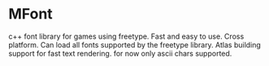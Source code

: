 # MFont
c++ font library for games using freetype.
Fast and easy to use.
Cross platform.
Can load all fonts supported by the freetype library.
Atlas building support for fast text rendering.
for now only ascii chars supported.
